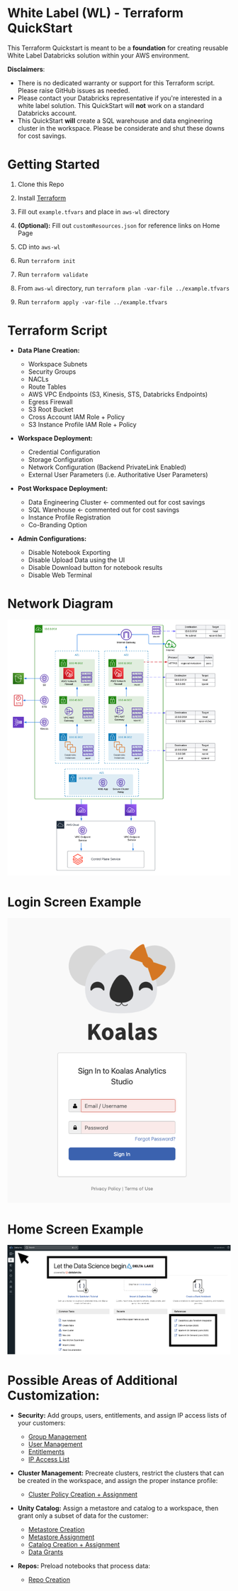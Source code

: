 # White Label (WL) - Terraform QuickStart

This Terraform Quickstart is meant to be a **foundation** for creating reusable White Label Databricks solution within your AWS environment.

**Disclaimers**: 
- There is no dedicated warranty or support for this Terraform script. Please raise GitHub issues as needed.
- Please contact your Databricks representative if you're interested in a white label solution. This QuickStart will **not** work on a standard Databricks account.
- This QuickStart **will** create a SQL warehouse and data engineering cluster in the workspace. Please be considerate and shut these downs for cost savings.

# Getting Started

1. Clone this Repo 

2. Install [Terraform](https://developer.hashicorp.com/terraform/downloads)

3. Fill out `example.tfvars` and place in `aws-wl` directory

4. **(Optional):** Fill out `customResources.json` for reference links on Home Page

5. CD into `aws-wl`

5. Run `terraform init`

6. Run `terraform validate`

7. From `aws-wl` directory, run `terraform plan -var-file ../example.tfvars`

8. Run `terraform apply -var-file ../example.tfvars`

# Terraform Script

- **Data Plane Creation:**
    - Workspace Subnets
    - Security Groups
    - NACLs
    - Route Tables
    - AWS VPC Endpoints (S3, Kinesis, STS, Databricks Endpoints)
    - Egress Firewall
    - S3 Root Bucket
    - Cross Account IAM Role + Policy
    - S3 Instance Profile IAM Role + Policy

- **Workspace Deployment:**
    - Credential Configuration
    - Storage Configuration
    - Network Configuration (Backend PrivateLink Enabled)
    - External User Parameters (i.e. Authoritative User Parameters)

- **Post Workspace Deployment:**
    - Data Engineering Cluster <- commented out for cost savings
    - SQL Warehouse <- commented out for cost savings
    - Instance Profile Registration
    - Co-Branding Option
    
- **Admin Configurations:**
    - Disable Notebook Exporting
    - Disable Upload Data using the UI
    - Disable Download button for notebook results
    - Disable Web Terminal

# Network Diagram

![Architecture Diagram](https://github.com/JDBraun/wl-terraform-quickstart/blob/main/img/White%20Label%20-%20Network%20Topology.png)

# Login Screen Example

![Login Screen](https://github.com/JDBraun/wl-terraform-quickstart/blob/main/img/White%20Label%20-%20Login%20Screen%20Example.png)

# Home Screen Example

![Home Screen](https://github.com/JDBraun/wl-terraform-quickstart/blob/main/img/White%20Label%20-%20Home%20Screen%20Example.png)

# Possible Areas of Additional Customization:

- **Security:** Add groups, users, entitlements, and assign IP access lists of your customers:
    - [Group Management](https://registry.terraform.io/providers/databricks/databricks/latest/docs/resources/group)
    - [User Management](https://registry.terraform.io/providers/databricks/databricks/latest/docs/resources/user)
    - [Entitlements](https://registry.terraform.io/providers/databricks/databricks/latest/docs/resources/entitlements)
    - [IP Access List](https://registry.terraform.io/providers/databricks/databricks/latest/docs/resources/ip_access_list)

- **Cluster Management:** Precreate clusters, restrict the clusters that can be created in the workspace, and assign the proper instance profile: 
    - [Cluster Policy Creation + Assignment](https://registry.terraform.io/providers/databricks/databricks/latest/docs/resources/cluster_policy)

- **Unity Catalog:** Assign a metastore and catalog to a workspace, then grant only a subset of data for the customer:
    - [Metastore Creation](https://registry.terraform.io/providers/databricks/databricks/latest/docs/resources/metastore)
    - [Metastore Assignment](https://registry.terraform.io/providers/databricks/databricks/latest/docs/resources/metastore_assignment)
    - [Catalog Creation + Assignment](https://registry.terraform.io/providers/databricks/databricks/latest/docs/resources/catalog)
    - [Data Grants](https://registry.terraform.io/providers/databricks/databricks/latest/docs/resources/grants)

- **Repos:** Preload notebooks that process data: 
    - [Repo Creation](https://registry.terraform.io/providers/databricks/databricks/latest/docs/resources/repo)
